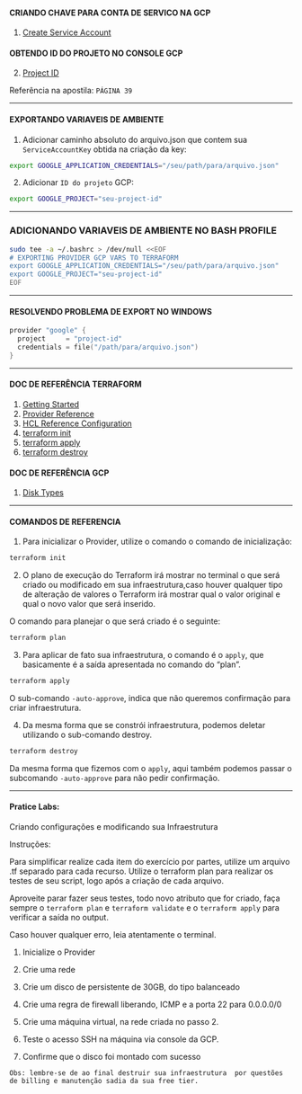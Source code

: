 #### CRIANDO CHAVE PARA CONTA DE SERVICO NA GCP

1. [Create Service Account](https://console.cloud.google.com/apis/credentials/serviceaccountkey "Create Service Account")

#### OBTENDO ID DO PROJETO NO CONSOLE GCP

2. [Project ID](https://console.cloud.google.com/home/dashboard "Project ID")

Referência na apostila: `PÁGINA 39`

---
#### EXPORTANDO VARIAVEIS DE AMBIENTE

1. Adicionar caminho absoluto do arquivo.json que contem sua `ServiceAccountKey` obtida na criação da key:
```sh
export GOOGLE_APPLICATION_CREDENTIALS="/seu/path/para/arquivo.json"
```

2. Adicionar `ID do projeto` GCP:
```sh
export GOOGLE_PROJECT="seu-project-id"
```

---
### ADICIONANDO VARIAVEIS DE AMBIENTE NO BASH PROFILE

```sh
sudo tee -a ~/.bashrc > /dev/null <<EOF
# EXPORTING PROVIDER GCP VARS TO TERRAFORM
export GOOGLE_APPLICATION_CREDENTIALS="/seu/path/para/arquivo.json"
export GOOGLE_PROJECT="seu-project-id"
EOF
```
---
#### RESOLVENDO PROBLEMA DE EXPORT NO WINDOWS

```go
provider "google" {
  project     = "project-id"
  credentials = file("/path/para/arquivo.json")
}
```
---
#### DOC DE REFERÊNCIA TERRAFORM

1. [Getting Started](https://registry.terraform.io/providers/hashicorp/google/latest/docs/guides/getting_started "Getting Started")
2. [Provider Reference](https://registry.terraform.io/providers/hashicorp/google/latest/docs/guides/provider_reference "Provider Reference")
3. [HCL Reference Configuration](https://www.terraform.io/docs/language/syntax/configuration.html "HCL Reference Configuration")
4. [terraform init](https://www.terraform.io/docs/cli/commands/init.html "terraform init")
5. [terraform apply](https://www.terraform.io/docs/cli/commands/apply.html "terraform apply")
6. [terraform destroy](https://www.terraform.io/docs/cli/commands/destroy.html "terraform destroy")

#### DOC DE REFERÊNCIA GCP

1. [Disk Types](https://cloud.google.com/compute/docs/disks#disk-types "Disk Types")

---

#### COMANDOS DE REFERENCIA

1. Para inicializar o Provider, utilize o comando o comando de inicialização:

```sh
terraform init
```

2. O plano de execução do Terraform irá mostrar no terminal o que será criado ou modificado em sua infraestrutura,caso houver qualquer tipo de alteração de valores o Terraform irá mostrar qual o valor original e qual o novo valor que será inserido.

O comando para planejar o que será criado é o seguinte:

```sh
terraform plan
```

3. Para aplicar de fato sua infraestrutura, o comando é o `apply`, que basicamente é a saída apresentada no comando do “plan”.

```sh
terraform apply 
```

O sub-comando `-auto-approve`, indica que não queremos confirmação para criar infraestrutura.

4. Da mesma forma que se constrói infraestrutura, podemos deletar utilizando o sub-comando destroy.

```sh
terraform destroy
```

Da mesma forma que fizemos com o `apply`, aqui também podemos passar o subcomando `-auto-approve` para não pedir confirmação.

---
#### Pratice Labs: 

Criando configurações e modificando sua Infraestrutura

Instruções:

Para simplificar realize cada item do exercício por partes, utilize um arquivo .tf separado para cada recurso. Utilize o terraform plan para realizar os testes de seu script, logo após a criação de cada arquivo.

Aproveite parar fazer seus testes, todo novo atributo que for criado, faça sempre o `terraform plan` e `terraform validate` e o `terraform apply` para verificar a saída no output.

Caso houver qualquer erro, leia atentamente o terminal.

1. Inicialize o Provider

2. Crie uma rede

3. Crie um disco de persistente de 30GB, do tipo balanceado

4. Crie uma regra de firewall liberando, ICMP e a porta 22 para 0.0.0.0/0

5. Crie uma máquina virtual, na rede criada no passo 2.

6. Teste o acesso SSH na máquina via console da GCP.

7. Confirme que o disco foi montado com sucesso 

`
Obs: lembre-se de ao final destruir sua infraestrutura  por questões de billing e manutenção sadia da sua free tier.
`

